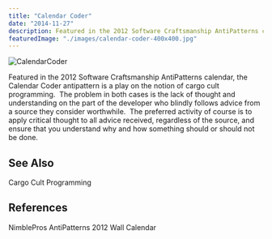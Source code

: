 ```yaml
---
title: "Calendar Coder"
date: "2014-11-27"
description: Featured in the 2012 Software Craftsmanship AntiPatterns calendar, the Calendar Coder antipattern is a play on the notion of cargo cult programming.
featuredImage: "./images/calendar-coder-400x400.jpg"
---
```


![CalendarCoder](images/calendar-coder-400x400.jpg)

Featured in the 2012 Software Craftsmanship AntiPatterns calendar, the Calendar Coder antipattern is a play on the notion of cargo cult programming.  The problem in both cases is the lack of thought and understanding on the part of the developer who blindly follows advice from a source they consider worthwhile.  The preferred activity of course is to apply critical thought to all advice received, regardless of the source, and ensure that you understand why and how something should or should not be done.

## See Also

Cargo Cult Programming

## References

NimblePros AntiPatterns 2012 Wall Calendar
